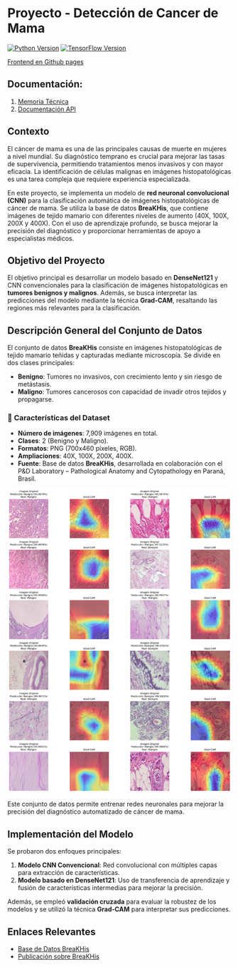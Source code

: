 #  Proyecto - Detección de Cancer de Mama

[![Python Version](https://img.shields.io/badge/python-3.10-blue.svg)](https://www.python.org/downloads/release/python-3100/)
[![TensorFlow Version](https://img.shields.io/badge/TensorFlow-2.17-orange.svg)](https://www.tensorflow.org/)


[Frontend en Github pages](https://jrbeduardo.github.io/proyecto-cancer/)


## Documentación:

1. [Memoria Técnica](dev_model/MEMORIA-TECNICA.md)
1. [Documentación API](app/documentacion-api.md)

## Contexto

El cáncer de mama es una de las principales causas de muerte en mujeres a nivel mundial. Su diagnóstico temprano es crucial para mejorar las tasas de supervivencia, permitiendo tratamientos menos invasivos y con mayor eficacia. La identificación de células malignas en imágenes histopatológicas es una tarea compleja que requiere experiencia especializada.

En este proyecto, se implementa un modelo de **red neuronal convolucional (CNN)** para la clasificación automática de imágenes histopatológicas de cáncer de mama. Se utiliza la base de datos **BreaKHis**, que contiene imágenes de tejido mamario con diferentes niveles de aumento (40X, 100X, 200X y 400X). Con el uso de aprendizaje profundo, se busca mejorar la precisión del diagnóstico y proporcionar herramientas de apoyo a especialistas médicos.

## Objetivo del Proyecto

El objetivo principal es desarrollar un modelo basado en **DenseNet121** y CNN convencionales para la clasificación de imágenes histopatológicas en **tumores benignos y malignos**. Además, se busca interpretar las predicciones del modelo mediante la técnica **Grad-CAM**, resaltando las regiones más relevantes para la clasificación.

## Descripción General del Conjunto de Datos

El conjunto de datos **BreaKHis** consiste en imágenes histopatológicas de tejido mamario teñidas y capturadas mediante microscopía. Se divide en dos clases principales:

- **Benigno**: Tumores no invasivos, con crecimiento lento y sin riesgo de metástasis.
- **Maligno**: Tumores cancerosos con capacidad de invadir otros tejidos y propagarse.

### 📌 **Características del Dataset**
- **Número de imágenes**: 7,909 imágenes en total.
- **Clases**: 2 (Benigno y Maligno).
- **Formatos**: PNG (700x460 píxeles, RGB).
- **Ampliaciones**: 40X, 100X, 200X, 400X.
- **Fuente**: Base de datos **BreaKHis**, desarrollada en colaboración con el P&D Laboratory – Pathological Anatomy and Cytopathology en Paraná, Brasil.

![Ejemplo de imágenes histológicas](images/Grad-CAM.png)

Este conjunto de datos permite entrenar redes neuronales para mejorar la precisión del diagnóstico automatizado de cáncer de mama.

## Implementación del Modelo

Se probaron dos enfoques principales:
1. **Modelo CNN Convencional**: Red convolucional con múltiples capas para extracción de características.
2. **Modelo basado en DenseNet121**: Uso de transferencia de aprendizaje y fusión de características intermedias para mejorar la precisión.

Además, se empleó **validación cruzada** para evaluar la robustez de los modelos y se utilizó la técnica **Grad-CAM** para interpretar sus predicciones.

## Enlaces Relevantes

- [Base de Datos BreaKHis](https://web.inf.ufpr.br/vri/databases/breast-cancer-histopathological-database-breakhis/)
- [Publicación sobre BreaKHis](https://doi.org/10.1109/IJCNN.2016.7727519)
